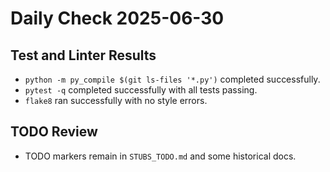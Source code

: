 # Daily Check 2025-06-30

## Test and Linter Results
- `python -m py_compile $(git ls-files '*.py')` completed successfully.
- `pytest -q` completed successfully with all tests passing.
- `flake8` ran successfully with no style errors.

## TODO Review
- TODO markers remain in `STUBS_TODO.md` and some historical docs.

